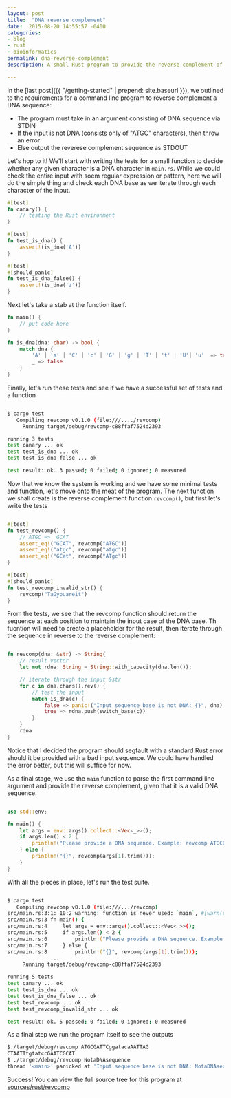 ```yaml
---
layout: post
title:  "DNA reverse complement"
date:  2015-08-20 14:55:57 -0400
categories:
- blog
- rust
- bioinformatics
permalink: dna-reverse-complement
description: A small Rust program to provide the reverse complement of a DNA sequence

---
```


In the [last post]({{ "/getting-started" | prepend: site.baseurl }}), we outlined to the requirements for a command line program to reverse complement a DNA sequence: 

- The program must take in an argument consisting of DNA sequence via STDIN 
- If the input is not DNA (consists only of "ATGC" characters), then throw an error
- Else output the reverese complement sequence as STDOUT


Let's hop to it! We'll start with writing the tests for a small function to decide whether any given character is a DNA character in `main.rs`. While we could check the entire input with soem regular expression or pattern, here we will do the simple thing and check each DNA base as we iterate through each character of the input. 

```rust
#[test]
fn canary() {
    // testing the Rust environment
}

#[test]
fn test_is_dna() {
    assert!(is_dna('A'))
}

#[test]
#[should_panic]
fn test_is_dna_false() {
    assert!(is_dna('z'))
}

```

Next let's take a stab at the function itself. 

```rust 
fn main() {
    // put code here
}

fn is_dna(dna: char) -> bool {
    match dna {
        'A' | 'a' | 'C' | 'c' | 'G' | 'g' | 'T' | 't' | 'U'| 'u'  => true,
        _ => false
    }
}

```

Finally, let's run these tests and see if we have a successful set of tests and a function

```bash 

$ cargo test
   Compiling revcomp v0.1.0 (file:///..../revcomp)
     Running target/debug/revcomp-c88ffaf7524d2393

running 3 tests
test canary ... ok
test test_is_dna ... ok
test test_is_dna_false ... ok

test result: ok. 3 passed; 0 failed; 0 ignored; 0 measured

```

Now that we know the system is working and we have some minimal tests and function, let's move onto the meat of the program. The next function we shall create is the  reverse complement function `revcomp()`, but first let's write the tests

```rust 

#[test]
fn test_revcomp() {
    // ATGC =>  GCAT
    assert_eq!("GCAT", revcomp("ATGC"))
    assert_eq!("atgc", revcomp("atgc"))
    assert_eq!("GCat", revcomp("ATgc"))
}

#[test]
#[should_panic]
fn test_revcomp_invalid_str() {
    revcomp("TaGyouareit")
}

```

From the tests, we see that the revcomp function should return the sequence at each position to maintain the input case of the DNA base. Th fucntion will need to create a placeholder for the result, then iterate through the sequence in reverse to the reverse complement:

```rust

fn revcomp(dna: &str) -> String{
    // result vector
    let mut rdna: String = String::with_capacity(dna.len()); 

    // iterate through the input &str
    for c in dna.chars().rev() {
        // test the input
        match is_dna(c) {
            false => panic!("Input sequence base is not DNA: {}", dna),
            true => rdna.push(switch_base(c))
        }
    }
    rdna
}

```

Notice that I decided the program should segfault with a standard Rust error should it be provided with a bad input sequence. We could have handled the error better, but this will suffice for now. 

As a final stage, we use the `main` function to parse the first command line argument and provide the reverse complement, given that it is a valid DNA sequence.

```rust

use std::env;

fn main() {
    let args = env::args().collect::<Vec<_>>();
    if args.len() < 2 {
        println!("Please provide a DNA sequence. Example: revcomp ATGCGATTCGA");
    } else {
        println!("{}", revcomp(args[1].trim()));
    }
}

```

With all the pieces in place, let's run the test suite. 

```bash

$ cargo test
   Compiling revcomp v0.1.0 (file:///.../revcomp)
src/main.rs:3:1: 10:2 warning: function is never used: `main`, #[warn(dead_code)] on by default
src/main.rs:3 fn main() {
src/main.rs:4     let args = env::args().collect::<Vec<_>>();
src/main.rs:5     if args.len() < 2 {
src/main.rs:6         println!("Please provide a DNA sequence. Example: revcomp ATGCGATTCGA");
src/main.rs:7     } else {
src/main.rs:8         println!("{}", revcomp(args[1].trim()));
              ...
     Running target/debug/revcomp-c88ffaf7524d2393

running 5 tests
test canary ... ok
test test_is_dna ... ok
test test_is_dna_false ... ok
test test_revcomp ... ok
test test_revcomp_invalid_str ... ok

test result: ok. 5 passed; 0 failed; 0 ignored; 0 measured

```

As a final step we run the program itself to see the outputs

```bash 
$./target/debug/revcomp ATGCGATTCggatacaAATTAG
CTAATTtgtatccGAATCGCAT
$ ./target/debug/revcomp NotaDNAsequence
thread '<main>' panicked at 'Input sequence base is not DNA: NotaDNAsequence', src/main.rs:23
```

Success! You can view the full source tree for this program at [sources/rust/revcomp](https://github.com/delagoya/rusty-bio/tree/gh-pages/sources/rust/revcomp)
